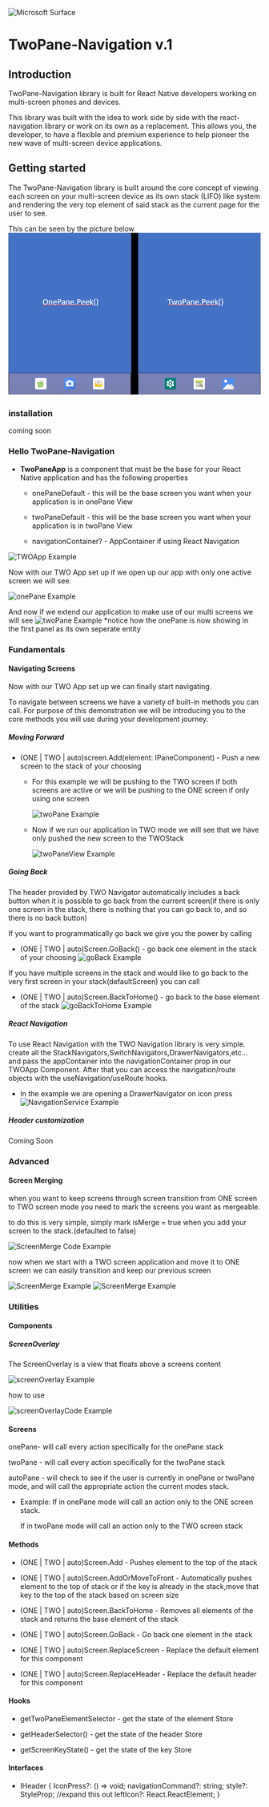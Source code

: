 ![Microsoft Surface](https://assets.onestore.ms/cdnfiles/external/uhf/long/9a49a7e9d8e881327e81b9eb43dabc01de70a9bb/images/microsoft-gray.png)

# TwoPane-Navigation v.1

## Introduction

TwoPane-Navigation library is built for React Native developers working on
multi-screen phones and devices.

This library was built with the idea to work side by side with the react-navigation library or work on its own as a replacement. This allows you, the developer, to have a flexible and premium experience to help pioneer the new wave of multi-screen device applications.

## Getting started

The TwoPane-Navigation library is built around the core concept of viewing each screen on your multi-screen device as its own stack (LIFO) like system and rendering the very top element of said stack as the current page for the user to see.

This can be seen by the picture below
![stack Example](src/docs/stackExample.png)

### installation

coming soon

### Hello TwoPane-Navigation

- **TwoPaneApp** is a component that must be the base for your React Native application and has the following properties

  - onePaneDefault - this will be the base screen you want when your application is in onePane View

  - twoPaneDefault - this will be the base screen you want when your application is in twoPane View

  - navigationContainer? - AppContainer if using React Navigation

![TWOApp Example](docs/TWOApp.png)

Now with our TWO App set up if we open up our app with only one active screen we will see.

![onePane Example](docs/onePaneExample.png)

And now if we extend our application to make use of our multi screens we will see
![twoPane Example](docs/twoPaneExample.png)
\*notice how the onePane is now showing in the first panel as its own seperate entity

### Fundamentals

#### Navigating Screens

Now with our TWO App set up we can finally start navigating.

To navigate between screens we have a variety of built-in methods you can call. For purpose of this demonstration we will be introducing you to the core methods you will use during your development journey.

##### Moving Forward

- (ONE | TWO | auto)screen.Add(element: IPaneComponent) - Push a new screen to the stack of your choosing

  - For this example we will be pushing to the TWO screen if both screens are active or we will be pushing to the ONE screen if only using one screen

    ![twoPane Example](docs/addingScreenExample.png)

  - Now if we run our application in TWO mode we will see that we have only pushed the new screen to the TWOStack

    ![twoPaneView Example](docs/addingScreenViewExample.png)

##### Going Back

The header provided by TWO Navigator automatically includes a back button when it is possible to go back from the current screen(if there is only one screen in the stack, there is nothing that you can go back to, and so there is no back button)

If you want to programmatically go back we give you the power by calling

- (ONE | TWO | auto)Screen.GoBack() - go back one element in the stack of your choosing
  ![goBack Example](docs/GoBackExample.png)

If you have multiple screens in the stack and would like to go back to the very first screen in your stack(defaultScreen) you can call

- (ONE | TWO | auto)Screen.BackToHome() - go back to the base element of the stack
  ![goBackToHome Example](docs/BackToHomeExample.png)

##### React Navigation

To use React Navigation with the TWO Navigation library is very simple.
create all the StackNavigators,SwitchNavigators,DrawerNavigators,etc... and pass the appContainer into the navigationContainer prop in our TWOApp Component. After that you can access the navigation/route objects with the useNavigation/useRoute hooks.

- In the example we are opening a DrawerNavigator on icon press
  ![NavigationService Example](docs/navigationReferenceExample.PNG)

##### Header customization

Coming Soon

### Advanced

#### Screen Merging

when you want to keep screens through screen transition from ONE screen to TWO screen mode you need to mark the screens you want as mergeable.

to do this is very simple, simply mark isMerge = true when you add your screen to the stack.(defaulted to false)

![ScreenMerge Code Example](docs/ScreenMergeCodeExample.PNG)

now when we start with a TWO screen application and move it to ONE screen we can easily transition and keep our previous screen 

![ScreenMerge Example](docs/addingScreenViewExample.png)
![ScreenMerge Example](docs/ScreenMergeExample.png)


### Utilities

#### Components

##### ScreenOverlay

The ScreenOverlay is a view that floats above a screens content

![screenOverlay Example](docs/screenOverlayExample.png)

how to use

![screenOverlayCode Example](docs/screenOverlayCodeExample.png)

#### Screens

onePane- will call every action specifically for the onePane stack

twoPane - will call every action specifically for the twoPane stack

autoPane - will check to see if the user is currently in onePane or twoPane mode,
and will call the appropriate action the current modes stack.

- Example:
  If in onePane mode will call an action only to the ONE screen stack.

  If in twoPane mode will call an action only to the TWO screen stack

#### Methods

- (ONE | TWO | auto)Screen.Add - Pushes element to the top of the stack

- (ONE | TWO | auto)Screen.AddOrMoveToFront - Automatically pushes element to the top of stack or if the key is already in the stack,move that key to the top of the stack based on screen size

- (ONE | TWO | auto)Screen.BackToHome - Removes all elements of the stack and returns the base element of the stack

- (ONE | TWO | auto)Screen.GoBack - Go back one element in the stack

- (ONE | TWO | auto)Screen.ReplaceScreen - Replace the default element for this component

- (ONE | TWO | auto)Screen.ReplaceHeader - Replace the default header for this component

#### Hooks

- getTwoPaneElementSelector - get the state of the element Store

- getHeaderSelector() - get the state of the header Store

- getScreenKeyState() - get the state of the key Store

#### Interfaces

- IHeader {
  IconPress?: () => void;
  navigationCommand?: string;
  style?: StyleProp<ViewStyle>; //expand this out
  leftIcon?: React.ReactElement;
  }

